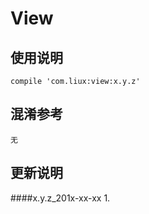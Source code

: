 View
===

使用说明
---
```
compile 'com.liux:view:x.y.z'
```

混淆参考
---
```
无
```

更新说明
---
####x.y.z_201x-xx-xx
    1.